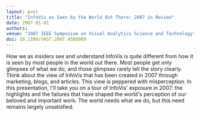 ```yaml
---
layout: post
title: "InfoVis as Seen by the World Out There: 2007 in Review"
date: 2007-01-01
authors: 
venue: "2007 IEEE Symposium on Visual Analytics Science and Technology"
doi: 10.1109/VAST.2007.4388989
---
```

How we as insiders see and understand InfoVis is quite different from how it is seen by most people in the world out there. Most people get only glimpses of what we do, and those glimpses rarely tell the story clearly. Think about the view of InfoVis that has been created in 2007 through marketing, blogs, and articles. This view is peppered with misperception. In this presentation, I'll take you on a tour of InfoVis' exposure in 2007: the highlights and the failures that have shaped the world's perception of our beloved and important work. The world needs what we do, but this need remains largely unsatisfied.
